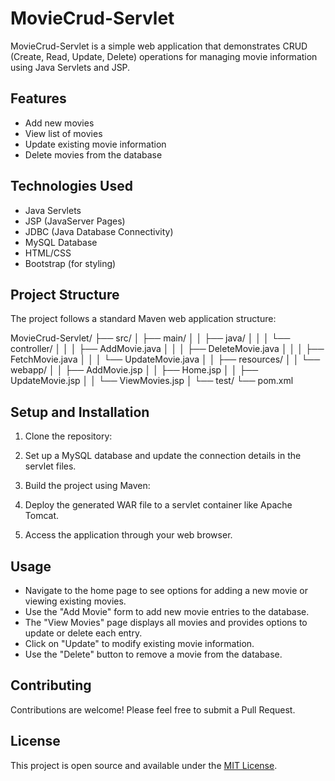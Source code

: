 # MovieCrud-Servlet

MovieCrud-Servlet is a simple web application that demonstrates CRUD (Create, Read, Update, Delete) operations for managing movie information using Java Servlets and JSP.

## Features

- Add new movies
- View list of movies
- Update existing movie information
- Delete movies from the database

## Technologies Used

- Java Servlets
- JSP (JavaServer Pages)
- JDBC (Java Database Connectivity)
- MySQL Database
- HTML/CSS
- Bootstrap (for styling)

## Project Structure

The project follows a standard Maven web application structure:

MovieCrud-Servlet/ ├── src/ │ ├── main/ │ │ ├── java/ │ │ │ └── controller/ │ │ │ ├── AddMovie.java │ │ │ ├── DeleteMovie.java │ │ │ ├── FetchMovie.java │ │ │ └── UpdateMovie.java │ │ ├── resources/ │ │ └── webapp/ │ │ ├── AddMovie.jsp │ │ ├── Home.jsp │ │ ├── UpdateMovie.jsp │ │ └── ViewMovies.jsp │ └── test/ └── pom.xml

## Setup and Installation

1. Clone the repository:

2. Set up a MySQL database and update the connection details in the servlet files.

3. Build the project using Maven:

4. Deploy the generated WAR file to a servlet container like Apache Tomcat.

5. Access the application through your web browser.

## Usage

- Navigate to the home page to see options for adding a new movie or viewing existing movies.
- Use the "Add Movie" form to add new movie entries to the database.
- The "View Movies" page displays all movies and provides options to update or delete each entry.
- Click on "Update" to modify existing movie information.
- Use the "Delete" button to remove a movie from the database.

## Contributing

Contributions are welcome! Please feel free to submit a Pull Request.

## License

This project is open source and available under the [MIT License](LICENSE).
